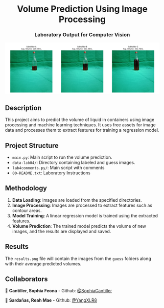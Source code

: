 <h1 align="center">Volume Prediction Using Image Processing</h1>
<h3 align="center">Laboratory Output for Computer Vision</h3>

<p align="center">
  <img width="700" src="https://github.com/YangXLR8/BottleFillDetector/blob/main/results.png" alt="cli output"/>
</p>

## Description

This project aims to predict the volume of liquid in containers using image processing and machine learning techniques. It uses free assets for image data and processes them to extract features for training a regression model.

## Project Structure

- `main.py`: Main script to run the volume prediction.
- `data-lab04/`: Directory containing labeled and guess images.
- `lab4comments.py/`: Main script with comments
- `00-README.txt`: Laboratory Instructions

## Methodology

1. **Data Loading**: Images are loaded from the specified directories.
2. **Image Processing**: Images are processed to extract features such as contour areas.
3. **Model Training**: A linear regression model is trained using the extracted features.
4. **Volume Prediction**: The trained model predicts the volume of new images, and the results are displayed and saved.

## Results

The `results.png` file will contain the images from the `guess` folders along with their average predicted volumes.

## Collaborators

👤 **Cantiller, Sophia Feona** - Github: [@SophiaCantiller](https://github.com/SophiaCantiller)

👤 **Sardañas, Reah Mae** - Github: [@YangXLR8](https://github.com/YangXLR8)
